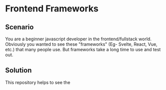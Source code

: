 # Frontend Frameworks
## Scenario
You are a beginner javascript developer in the frontend/fullstack world. Obviously you wanted to see these "frameworks" (Eg- Svelte, React, Vue, etc.) that many people use. But frameworks take a long time to use and test out.
## Solution
This repository helps to see the 
